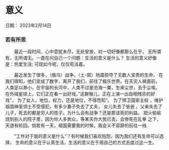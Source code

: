 # 意义

日期： 2023年2月14日

### 若有所思

&emsp;&emsp;最近一段时间，心中意犹未尽，无处安放，对一切好像都那么在乎，
无所谓有，无所谓无。一直在问自己一个问题：生活的意义是什么？
生活的意义好像是：热爱生活; 可现如今呢，仅仅苟活着。

&emsp;&emsp;最近发生了很多，（俄乌）战争，（土-叙）地震掠夺了无数人宝贵的生命，
在我们得知，他们变成了数字，离开了我们，前往了极乐世界。在天灾人祸面前，
人类足以渺小，在宇宙的长河中，人类不过是沧海一粟，生来尘世，去于尘埃。
在外域星球上，它们正在看一出好戏，”这群猴儿，正在上演一出自相残杀的好戏“，
为了女人，地位，权力，还是地位，不得而知“。 为了捍卫国家主权
，维护祖国神圣领土不受侵犯，有多少妻子失去了丈夫， 女儿失去了爸爸
，父亲失去了儿子，死去的都是穷人的孩子。为什么会有战争？还是那该死的利益。
把火偷偷烧到别人的院子里，因为你人多势众，等某天你大势已去，会惨死在乱拳
之下，天道有轮回。倘若有一天，祖国需要我的时候，我会义不容辞的前往一线

&emsp;&emsp;”工作对于我的意义是什么“？有时候我们喜欢抱怨，因为我们还有生命可以选择，
生命的意义在于认真生活，生活的意义在于用自己的方式去度过这一生。